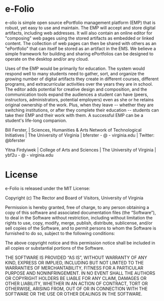 e-Folio
=====

e-olio is simple open source ePortfolio management platform (EMP) that is robust, yet easy to use and maintain.  The EMP will accept and store digital artifacts, including web addresses.  It will also contain an online editor for "composing" web pages using the stored artifacts as embedded or linked content.  The collection of web pages can then be shared with others as an "ePortfolio" that can itself be stored as an artifact in the EMS.  We believe a simple framework for building and sharing ePortfolios can be designed to operate on the desktop and/or any cloud.

Uses of the EMP would be primarily for education.  The system would respond well to many students need to gather, sort, and organize the growing number of digital artifacts they create in different courses, different programs, and extracurricular activities over the years they are in school.  The editor adds potential for creative design and composition, and the communication tools expand the audiences a student can have (peers, instructors, administrators, potential employers) even as she or he retains original ownership of the work. Plus, when they leave -- whether they are switching institutions, or after they complete their education -- students can take their EMP and their work with them. A successful EMP can be a student's life-long companion.

Bill Ferster, | Sciences, Humanities & Arts Network of Technological Initiatives | The University of Virginia | bferster - @ - virginia.edu | Twitter: @bferster 

Yitna Firdyiwek | College of Arts and Sciences | The University of Virginia | ybf2u - @ - virginia.edu 

License
=====

e-Folio is released under the MIT License:

Copyright (c) The Rector and Board of Visitors, University of Virginia

Permission is hereby granted, free of charge, to any person obtaining a copy
of this software and associated documentation files (the “Software”), to deal
in the Software without restriction, including without limitation the rights
to use, copy, modify, merge, publish, distribute, sublicense, and/or sell
copies of the Software, and to permit persons to whom the Software is
furnished to do so, subject to the following conditions:

The above copyright notice and this permission notice shall be included in
all copies or substantial portions of the Software.

THE SOFTWARE IS PROVIDED “AS IS”, WITHOUT WARRANTY OF ANY KIND, EXPRESS OR
IMPLIED, INCLUDING BUT NOT LIMITED TO THE WARRANTIES OF MERCHANTABILITY,
FITNESS FOR A PARTICULAR PURPOSE AND NONINFRINGEMENT. IN NO EVENT SHALL THE
AUTHORS OR COPYRIGHT HOLDERS BE LIABLE FOR ANY CLAIM, DAMAGES OR OTHER
LIABILITY, WHETHER IN AN ACTION OF CONTRACT, TORT OR OTHERWISE, ARISING FROM,
OUT OF OR IN CONNECTION WITH THE SOFTWARE OR THE USE OR OTHER DEALINGS IN
THE SOFTWARE.